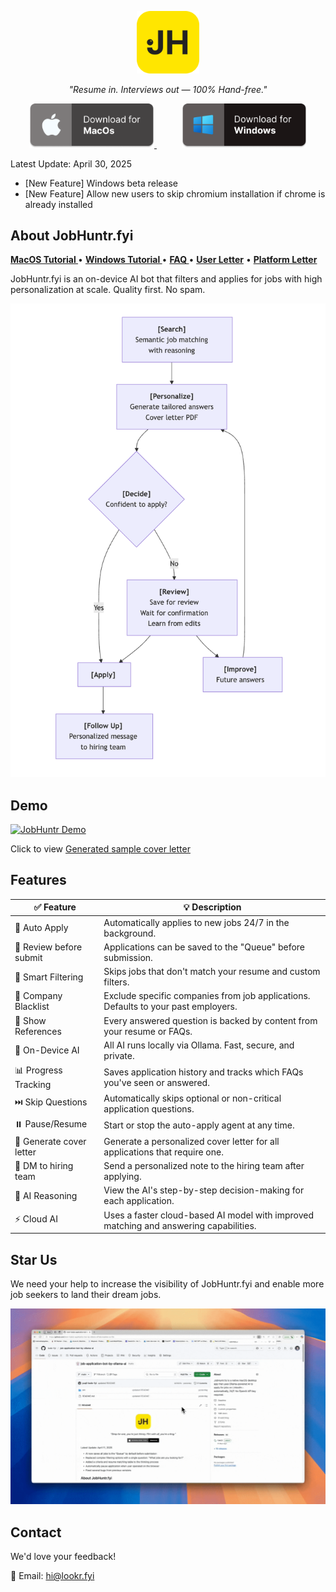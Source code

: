 <p align="center">
<img src="src/logo-large.png" alt="JobHuntr Logo" width="100">
</p>

<p align="center">
<i>"Resume in. Interviews out — 100% Hand-free."</i>
</p>

<!-- add spacing between the two images -->
<p align="center">
  <a href="https://jobhuntr.fyi/download/macos" style="margin-right: 20px;" onclick="window.open('./SETUP.md', '_blank');">
    <img src="src/mac_download.png" alt="Download for macOS" width="200">
  </a>
  <a href="https://jobhuntr.fyi/download/windows" style="margin-left: 20px;">
    <img src="src/windows_download.png" alt="Download for Windows" width="200">
  </a>
</p>

Latest Update: April 30, 2025

- [New Feature] Windows beta release
- [New Feature] Allow new users to skip chromium installation if chrome is already installed

## About JobHuntr.fyi

<p align="left">
  <a href="./MAC_SETUP.md"><strong> MacOS Tutorial </strong></a> •
  <a href="./WIN_SETUP.md"><strong> Windows Tutorial </strong></a> •
  <a href="./FAQ.md"><strong> FAQ </strong></a> •
  <a href="./USER_LETTER.md"><strong>User Letter</strong></a> •
  <a href="./PLATFORM_LETTER.md"><strong>Platform Letter</strong></a>
</p>

JobHuntr.fyi is an on-device AI bot that filters and applies for jobs with high personalization at scale. Quality first. No spam.

![JobHuntr Flowchart](src/flow_chart.png)

## Demo

[![JobHuntr Demo](src/demo.gif)](https://youtu.be/dy_wrzVKwPw)

<!-- sample cover letter -->

Click to view [Generated sample cover letter](src/sample_cover_letter.pdf)

## Features

| ✅ Feature               | 💡 Description                                                                        |
| ------------------------ | ------------------------------------------------------------------------------------- |
| 🎯 Auto Apply            | Automatically applies to new jobs 24/7 in the background.                             |
| 🔄 Review before submit  | Applications can be saved to the "Queue" before submission.                           |
| 🧠 Smart Filtering       | Skips jobs that don't match your resume and custom filters.                           |
| 🚫 Company Blacklist     | Exclude specific companies from job applications. Defaults to your past employers.    |
| 📎 Show References       | Every answered question is backed by content from your resume or FAQs.                |
| 🤖 On-Device AI          | All AI runs locally via Ollama. Fast, secure, and private.                            |
| 📊 Progress Tracking     | Saves application history and tracks which FAQs you've seen or answered.              |
| ⏭️ Skip Questions        | Automatically skips optional or non-critical application questions.                   |
| ⏸️ Pause/Resume          | Start or stop the auto-apply agent at any time.                                       |
| 📄 Generate cover letter | Generate a personalized cover letter for all applications that require one.           |
| 📧 DM to hiring team     | Send a personalized note to the hiring team after applying.                           |
| 🧾 AI Reasoning          | View the AI's step-by-step decision-making for each application.                      |
| ⚡ Cloud AI              | Uses a faster cloud-based AI model with improved matching and answering capabilities. |

## Star Us

We need your help to increase the visibility of JobHuntr.fyi and enable more job seekers to land their dream jobs.

![star_repo](src/star_repo.gif)

## Contact

We'd love your feedback!

📧 Email: hi@lookr.fyi
